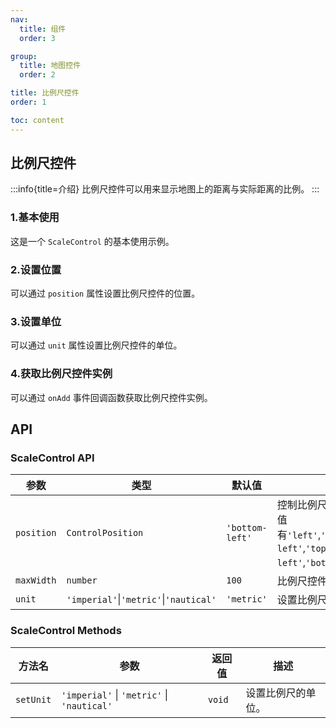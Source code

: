 ```yaml
---
nav:
  title: 组件
  order: 3

group:
  title: 地图控件
  order: 2

title: 比例尺控件
order: 1

toc: content
---
```


## 比例尺控件

:::info{title=介绍}
比例尺控件可以用来显示地图上的距离与实际距离的比例。
:::

### 1.基本使用

这是一个 `ScaleControl` 的基本使用示例。

<code src="../examples/scaleControl/demo1.tsx" compact="true"></code>

### 2.设置位置

可以通过 `position` 属性设置比例尺控件的位置。

<code src="../examples/scaleControl/demo2.tsx" compact="true"></code>

### 3.设置单位

可以通过 `unit` 属性设置比例尺控件的单位。

<code src="../examples/scaleControl/demo3.tsx" compact="true"></code>

### 4.获取比例尺控件实例

可以通过 `onAdd` 事件回调函数获取比例尺控件实例。

<code src="../examples/scaleControl/demo4.tsx" compact="true"></code>

## API

### ScaleControl API

| 参数       | 类型                                   | 默认值          | 说明                                                                                                                                      |
| ---------- | -------------------------------------- | --------------- | ----------------------------------------------------------------------------------------------------------------------------------------- |
| `position` | `ControlPosition`                      | `'bottom-left'` | 控制比例尺控件在地图上的位置。可选值有`'left'`,`'right'`,`'top'`,`'bottom'`,`'top-left'`,`'top-right'`,`'bottom-left'`,`'bottom-right'`。 |
| `maxWidth` | `number`                               | `100`           | 比例尺控件的最大宽度（单位：像素）。                                                                                                      |
| `unit`     | `'imperial'`\|`'metric'`\|`'nautical'` | `'metric'`      | 设置比例尺的单位。                                                                                                                        |

### ScaleControl Methods

| 方法名    | 参数                                       | 返回值 | 描述               |
| --------- | ------------------------------------------ | ------ | ------------------ |
| `setUnit` | `'imperial'` \| `'metric'` \| `'nautical'` | `void` | 设置比例尺的单位。 |
